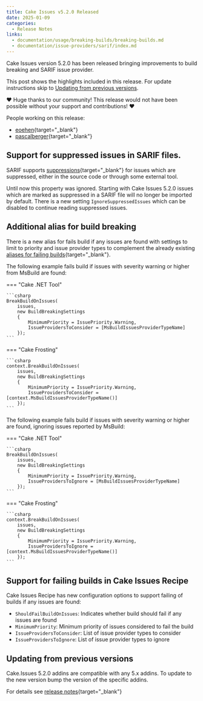 ```yaml
---
title: Cake Issues v5.2.0 Released
date: 2025-01-09
categories:
  - Release Notes
links:
  - documentation/usage/breaking-builds/breaking-builds.md
  - documentation/issue-providers/sarif/index.md
---
```


Cake Issues version 5.2.0 has been released bringing improvements to build breaking and SARIF issue provider.

<!-- more -->

This post shows the highlights included in this release.
For update instructions skip to [Updating from previous versions](#updating-from-previous-versions).

❤ Huge thanks to our community! This release would not have been possible without your support and contributions! ❤

People working on this release:

* [eoehen](https://github.com/eoehen){target="_blank"}
* [pascalberger](https://github.com/pascalberger){target="_blank"}

## Support for suppressed issues in SARIF files.

SARIF supports [suppressions]{target="_blank"} for issues which are suppressed, either in the source code or through some external tool.

Until now this property was ignored.
Starting with Cake Issues 5.2.0 issues which are marked as suppressed in a SARIF file will no longer be imported by default.
There is a new setting `IgnoreSuppressedIssues` which can be disabled to continue reading suppressed issues.

## Additional alias for build breaking

There is a new alias for fails build if any issues are found with settings to limit to priority and issue provider types to complement
the already existing [aliases for failing builds]{target="_blank"}.

The following example fails build if issues with severity warning or higher from MsBuild are found:

=== "Cake .NET Tool"

    ```csharp
    BreakBuildOnIssues(
        issues,
        new BuildBreakingSettings
        {
            MinimumPriority = IssuePriority.Warning,
            IssueProvidersToConsider = [MsBuildIssuesProviderTypeName]
        });
    ```

=== "Cake Frosting"

    ```csharp
    context.BreakBuildOnIssues(
        issues,
        new BuildBreakingSettings
        {
            MinimumPriority = IssuePriority.Warning,
            IssueProvidersToConsider = [context.MsBuildIssuesProviderTypeName()]
        });
    ```

The following example fails build if issues with severity warning or higher are found, ignoring issues reported by MsBuild:

=== "Cake .NET Tool"

    ```csharp
    BreakBuildOnIssues(
        issues,
        new BuildBreakingSettings
        {
            MinimumPriority = IssuePriority.Warning,
            IssueProvidersToIgnore = [MsBuildIssuesProviderTypeName]
        });
    ```

=== "Cake Frosting"

    ```csharp
    context.BreakBuildOnIssues(
        issues,
        new BuildBreakingSettings
        {
            MinimumPriority = IssuePriority.Warning,
            IssueProvidersToIgnore = [context.MsBuildIssuesProviderTypeName()]
        });
    ```

## Support for failing builds in Cake Issues Recipe

Cake Issues Recipe has new configuration options to support failing of builds if any issues are found:

- `ShouldFailBuildOnIssues`: Indicates whether build should fail if any issues are found
- `MinimumPriority`: Minimum priority of issues considered to fail the build
- `IssueProvidersToConsider`: List of issue provider types to consider
- `IssueProvidersToIgnore`: List of issue provider types to ignore

## Updating from previous versions

Cake.Issues 5.2.0 addins are compatible with any 5.x addins.
To update to the new version bump the version of the specific addins.

For details see [release notes](https://github.com/cake-contrib/Cake.Issues/releases/tag/5.2.0){target="_blank"}

[suppressions]: https://docs.oasis-open.org/sarif/sarif/v2.1.0/errata01/os/sarif-v2.1.0-errata01-os-complete.html#_Toc141790911
[aliases for failing builds]: https://cakebuild.net/extensions/cake-issues/#Build-Breaking
[Cake Issues Recipe]: ../../documentation/recipe/index.md
